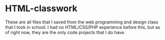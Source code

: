 # HTML-classwork
These are all files that I saved from the web programming and design class that I took in school. I had no HTML/CSS/PHP experience before this, but as of right now, they are the only code projects that I do have. 
